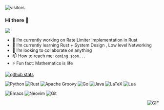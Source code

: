 

![visitors](https://visitor-badge-reloaded.herokuapp.com/badge?page_id=Raymo111.Raymo111&color=00df00)

### Hi there 👋

![](https://komarev.com/ghpvc/?username=ujjwal3067)

- 🔭 I’m currently working on  Rate Limiter implementation in Rust
- 🌱 I’m currently learning Rust  + System Design , Low level Networking
- 👯 I’m looking to collaborate on anything 
- 📫 How to reach me: `coming soon...`
- ⚡ Fun fact: Mathematics is life

[![github stats](https://github-readme-stats.vercel.app/api?username=ujjwal3067)](https://github.com/anuraghazra/github-readme-stats)


<!-- badges -->
![Python](https://img.shields.io/badge/python-3670A0?style=for-the-badge&logo=python&logoColor=ffdd54)
![Rust](https://img.shields.io/badge/rust-%23000000.svg?style=for-the-badge&logo=rust&logoColor=white)
![Apache Groovy](https://img.shields.io/badge/Apache%20Groovy-4298B8.svg?style=for-the-badge&logo=Apache+Groovy&logoColor=white)
![Go](https://img.shields.io/badge/go-%2300ADD8.svg?style=for-the-badge&logo=go&logoColor=white)
![Java](https://img.shields.io/badge/java-%23ED8B00.svg?style=for-the-badge&logo=java&logoColor=white)
![LaTeX](https://img.shields.io/badge/latex-%23008080.svg?style=for-the-badge&logo=latex&logoColor=white)
![Lua](https://img.shields.io/badge/lua-%232C2D72.svg?style=for-the-badge&logo=lua&logoColor=white)

![Emacs](https://img.shields.io/badge/Emacs-%237F5AB6.svg?&style=for-the-badge&logo=gnu-emacs&logoColor=white)
![Neovim](https://img.shields.io/badge/NeoVim-%2357A143.svg?&style=for-the-badge&logo=neovim&logoColor=white)
![Git](https://img.shields.io/badge/git-%23F05033.svg?style=for-the-badge&logo=git&logoColor=white)


<img align="right" alt="GIF" src="https://raw.githubusercontent.com/haoruilee/haoruilee/master/pic/pusheencode.gif" />

